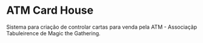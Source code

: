 # ATM Card House

Sistema para criação de controlar cartas para venda pela ATM - Associaçãp Tabuleirence de Magic the Gathering.
